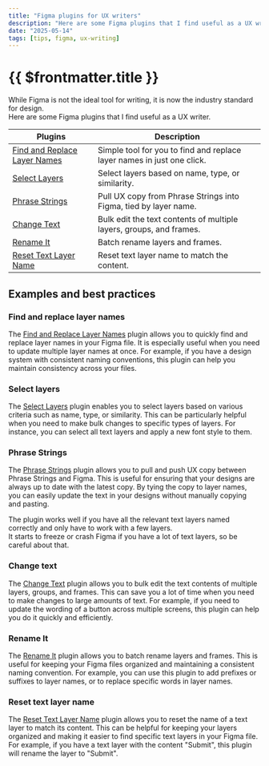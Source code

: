 ```yaml
---
title: "Figma plugins for UX writers"
description: "Here are some Figma plugins that I find useful as a UX writer."
date: "2025-05-14"
tags: [tips, figma, ux-writing]
---
```


# {{ $frontmatter.title }}

While Figma is not the ideal tool for writing, it is now the industry standard for design.  
Here are some Figma plugins that I find useful as a UX writer.

| Plugins                          | Description                                                            |
| -------------------------------- | ---------------------------------------------------------------------- |
| [Find and Replace Layer Names][] | Simple tool for you to find and replace layer names in just one click. |
| [Select Layers][]                | Select layers based on name, type, or similarity.                      |
| [Phrase Strings][]               | Pull UX copy from Phrase Strings into Figma, tied by layer name.       |
| [Change Text][]                  | Bulk edit the text contents of multiple layers, groups, and frames.    |
| [Rename It][]                    | Batch rename layers and frames.                                        |
| [Reset Text Layer Name][]        | Reset text layer name to match the content.                            |


## Examples and best practices


### Find and replace layer names

The [Find and Replace Layer Names][] plugin allows you to quickly find and replace layer names in your Figma file. It is especially useful when you need to update multiple layer names at once. For example, if you have a design system with consistent naming conventions, this plugin can help you maintain consistency across your files.


### Select layers

The [Select Layers][] plugin enables you to select layers based on various criteria such as name, type, or similarity. This can be particularly helpful when you need to make bulk changes to specific types of layers. For instance, you can select all text layers and apply a new font style to them.


### Phrase Strings

The [Phrase Strings][] plugin allows you to pull and push UX copy between Phrase Strings and Figma. This is useful for ensuring that your designs are always up to date with the latest copy. By tying the copy to layer names, you can easily update the text in your designs without manually copying and pasting.

The plugin works well if you have all the relevant text layers named correctly and only have to work with a few layers.  
It starts to freeze or crash Figma if you have a lot of text layers, so be careful about that.


### Change text

The [Change Text][] plugin allows you to bulk edit the text contents of multiple layers, groups, and frames. This can save you a lot of time when you need to make changes to large amounts of text. For example, if you need to update the wording of a button across multiple screens, this plugin can help you do it quickly and efficiently.


### Rename It

The [Rename It][] plugin allows you to batch rename layers and frames. This is useful for keeping your Figma files organized and maintaining a consistent naming convention. For example, you can use this plugin to add prefixes or suffixes to layer names, or to replace specific words in layer names.


### Reset text layer name

The [Reset Text Layer Name][] plugin allows you to reset the name of a text layer to match its content. This can be helpful for keeping your layers organized and making it easier to find specific text layers in your Figma file. For example, if you have a text layer with the content "Submit", this plugin will rename the layer to "Submit".

[Find and Replace Layer Names]: https://www.figma.com/community/plugin/738454987945972471/Find-and-Replace-Layer-Names
[Select Layers]: https://www.figma.com/community/plugin/738454987945972471/Select-Layers
[Phrase Strings]: https://www.figma.com/community/plugin/738454987945972471/Phrase-Strings
[Change Text]: https://www.figma.com/community/plugin/738454987945972471/Change-Text
[Rename It]: https://www.figma.com/community/plugin/738454987945972471/Rename-It
[Reset Text Layer Name]: https://www.figma.com/community/plugin/738454987945972471/Reset-Text-Layer-Name
